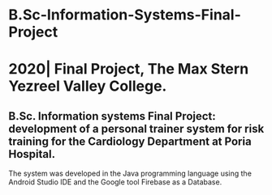 # B.Sc-Information-Systems-Final-Project
# 2020| Final Project, The Max Stern Yezreel Valley College.

## B.Sc. Information systems Final Project: development of a personal trainer system for risk training for the Cardiology Department at Poria Hospital.
The system was developed in the Java programming language using the Android Studio IDE and the Google tool Firebase as a Database.
